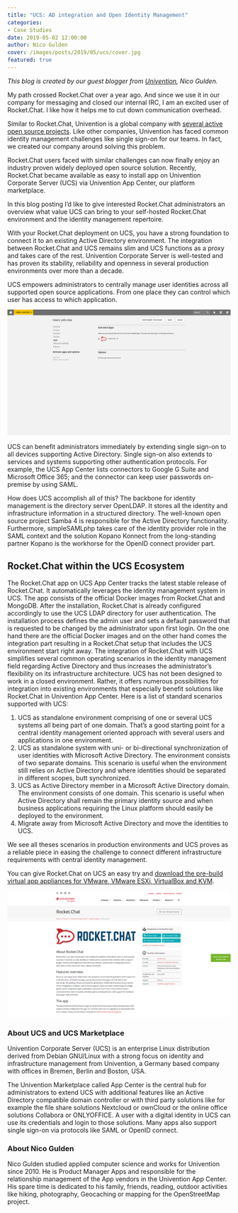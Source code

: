 ```yaml
---
title: "UCS: AD integration and Open Identity Management"
categories:
- Case Studies
date: 2019-05-02 12:00:00
author: Nico Gulden
cover: /images/posts/2019/05/ucs/cover.jpg
featured: true
---
```


_This blog is created by our guest blogger from [Univention](https://www.univention.com/), Nico Gulden._

My path crossed Rocket.Chat over a year ago. And since we use it in our company for messaging and closed our internal IRC, I am an excited user of Rocket.Chat. I like how it helps me to cut down communication overhead.

Similar to  Rocket.Chat, Univention is a global company with [several active open source projects](https://github.com/univention). Like other companies, Univention has faced common identity management challenges like single sign-on for our teams. In fact, we created our company around solving this problem.

Rocket.Chat users faced with similar challenges can now finally enjoy an industry proven widely deployed open source solution. Recently, Rocket.Chat became available as easy to install app on Univention Corporate Server (UCS) via Univention App Center, our platform marketplace.

In this blog posting I’d like to give interested Rocket.Chat administrators an overview what value UCS can bring to your self-hosted Rocket.Chat environment and the identity management repertoire.

With your Rocket.Chat deployment on UCS, you have a strong foundation to connect it to an existing Active Directory environment. The integration between Rocket.Chat and UCS remains slim and UCS functions as a proxy and takes care of the rest. Univention Corporate Server is well-tested and has proven its stability, reliability and openness in several production environments over more than a decade.

UCS empowers administrators to centrally manage user identities across all supported open source applications. From one place they can control which user has access to which application.

<img src="/images/posts/2019/05/ucs/ucs1.png">

UCS can benefit administrators immediately by extending single sign-on to all devices supporting Active Directory. Single sign-on also extends to services and systems supporting other authentication protocols. For example, the UCS App Center lists connectors to Google G Suite and Microsoft Office 365;  and the connector can keep user passwords on-premise by using SAML.

How does UCS accomplish all of this? The backbone for identity management is the directory server OpenLDAP. It stores all the identity and infrastructure information in a structured directory. The well-known open source project Samba 4 is responsible for the Active Directory functionality. Furthermore, simpleSAMLphp takes care of the identity provider role in the SAML context and the solution Kopano Konnect from the long-standing partner Kopano is the workhorse for the OpenID connect provider part.

## Rocket.Chat within the UCS Ecosystem

The Rocket.Chat app on UCS App Center tracks the latest stable release of Rocket.Chat. It automatically leverages the identity management system in UCS. The app consists of the official Docker images from Rocket.Chat and MongoDB. After the installation, Rocket.Chat is already configured accordingly to use the UCS LDAP directory for user authentication. The installation process defines the admin user and sets a default password that is requested to be changed by the administrator upon first login. On the one hand there are the official Docker images and on the other hand comes the integration part resulting in a Rocket.Chat setup that includes the UCS environment start right away.
The integration of Rocket.Chat with UCS simplifies several common operating scenarios in the identity management field regarding Active Directory and thus increases the administrator’s flexibility on its infrastructure architecture. UCS has not been designed to work in a closed environment. Rather, it offers numerous possibilities for integration into existing environments that especially benefit solutions like Rocket.Chat in Univention App Center. Here is a list of standard scenarios supported with UCS:

1. UCS as standalone environment comprising of one or several UCS systems all being part of one domain. That’s a good starting point for a central identity management oriented approach with several users and applications in one environment.
2. UCS as standalone system with uni- or bi-directional synchronization of user identities with Microsoft Active Directory. The environment consists of two separate domains. This scenario is useful when the environment still relies on Active Directory and where identities should be separated in different scopes, butt synchronized.
3. UCS as Active Directory member in a Microsoft Active Directory domain. The environment consists of one domain. This scenario is useful when Active Directory shall remain the primary identity source and when business applications requiring the Linux platform should easily be deployed to the environment.
4. Migrate away from Microsoft Active Directory and move the identities to UCS.

We see all theses scenarios in production environments and UCS proves as a reliable piece in easing the challenge to connect different infrastructure requirements with central identity management.

You can give Rocket.Chat on UCS an easy try and [download the pre-build virtual app appliances for VMware, VMware ESXi, VirtualBox and KVM](https://www.univention.com/products/univention-app-center/app-catalog/rocketchat/).

<img src="/images/posts/2019/05/ucs/ucs2.png">

### About UCS and UCS Marketplace

Univention Corporate Server (UCS) is an enterprise Linux distribution derived from Debian GNU/Linux with a strong focus on identity and infrastructure management from Univention, a Germany based company with offices in Bremen, Berlin and Boston, USA.


The Univention Marketplace called App Center is the central hub for administrators to extend UCS with additional features like an Active Directory compatible domain controller or with third party solutions like for example the file share solutions Nextcloud or ownCloud or the online office solutions Collabora or ONLYOFFICE. A user with a digital identity in UCS can use its credentials and login to those solutions. Many apps also support single sign-on via protocols like SAML or OpenID connect.

### About Nico Gulden

Nico Gulden studied applied computer science and works for Univention since 2010. He is Product Manager Apps and responsible for the relationship management of the App vendors in the Univention App Center. His spare time is dedicated to his family, friends, reading, outdoor activities like hiking, photography, Geocaching or mapping for the OpenStreetMap project.

